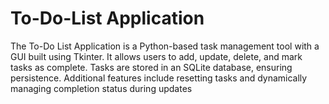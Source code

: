 # To-Do-List Application

The To-Do List Application is a Python-based task management tool with a GUI built using Tkinter. It allows users to add, update, delete, and mark tasks as complete.
Tasks are stored in an SQLite database, ensuring persistence. 
Additional features include resetting tasks and dynamically managing completion status during updates
